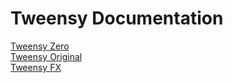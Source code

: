 <h1>Tweensy Documentation</h1>
<a href='http://docs.flashdynamix.com/tweensy/zero/'>Tweensy Zero</a><br />
<a href='http://docs.flashdynamix.com/tweensy/original/'>Tweensy Original</a><br />
<a href='http://docs.flashdynamix.com/tweensy/fx/'>Tweensy FX</a>